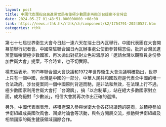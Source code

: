 ```yaml
---
layout: post
title: 中國代表團指台民進黨當局唆使極少數國家再拋涉台提案不合時宜
date: 2024-05-27 01:48:51.000000000 +08:00
link: https://news.rthk.hk/rthk/ch/component/k2/1754791-20240527.htm
categories: rthk
---
```


第七十七屆世界衛生大會今日起一連六天在瑞士日內瓦舉行。中國代表團在大會開幕前舉行記者會。中國常駐聯合國日內瓦辦事處公使銜參贊楊志倫，批評台灣民進黨當局唆使極少數國家，再次拋出對抗對立色彩濃厚的「邀請台灣以觀察員身份參加世衛大會」提案，不合時宜，也不切實際。

楊志倫表示，1971年聯合國大會決議和1972年世界衛生大會決議明確指出，世界上只有一個中國，台灣是中國的一部分，中華人民共和國政府是代表全中國的唯一合法政府。涉台提案同一個中國原則背道而馳，是非法和無效，在法理上行不通。極少數國家利用世衛大會打「台灣牌」，搞「以台制華」，站在絕大多數國家對立面，成為絕對「少數派」，相信大會將再次作出正確的選擇。

另外，中國代表團表示，將積極深入參與世衛大會各技術議題的磋商，並積極參加世衛組織成員國吹風會、圓桌討論會等活動，與各方開展交流，推動與世衛組織及相關國家的衛生健康領域國際合作。
